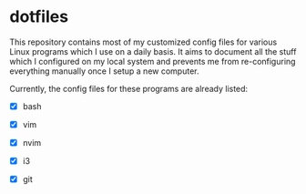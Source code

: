 # dotfiles

This repository contains most of my customized config files for various Linux programs which I use on a daily basis. It aims to document all the stuff which I configured on my local system and prevents me from re-configuring everything manually once I setup a new computer.

Currently, the config files for these programs are already listed:

- [x] bash
- [x] vim
- [x] nvim
- [x] i3
- [x] git

